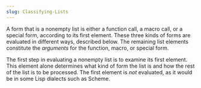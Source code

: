 ```yaml
---
slug: Classifying-Lists
---
```


A form that is a nonempty list is either a function call, a macro call, or a special form, according to its first element. These three kinds of forms are evaluated in different ways, described below. The remaining list elements constitute the *arguments* for the function, macro, or special form.

The first step in evaluating a nonempty list is to examine its first element. This element alone determines what kind of form the list is and how the rest of the list is to be processed. The first element is *not* evaluated, as it would be in some Lisp dialects such as Scheme.
